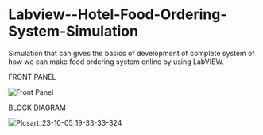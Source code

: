 # Labview--Hotel-Food-Ordering-System-Simulation
Simulation that can gives the basics of development of complete system of how we can make food ordering system online by using LabVIEW.

FRONT PANEL

![Front Panel](https://github.com/Sandeep1203tech/Labview--Hotel-Food-Ordering-System-Simulation/assets/78650502/46dd3bb4-de69-4869-89a9-d8fddba9a506)


BLOCK DIAGRAM

![Picsart_23-10-05_19-33-33-324](https://github.com/Sandeep1203tech/Labview--Hotel-Food-Ordering-System-Simulation/assets/78650502/ea06f2b6-3ac3-4cd9-821c-b0127bac4e72)

